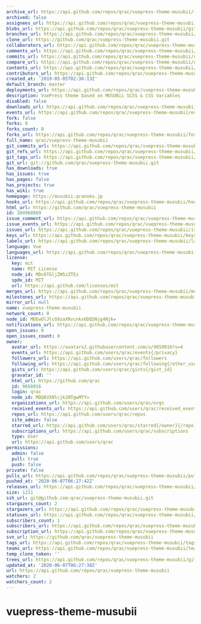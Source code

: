 ```yaml
---
archive_url: https://api.github.com/repos/qrac/vuepress-theme-musubii/{archive_format}{/ref}
archived: false
assignees_url: https://api.github.com/repos/qrac/vuepress-theme-musubii/assignees{/user}
blobs_url: https://api.github.com/repos/qrac/vuepress-theme-musubii/git/blobs{/sha}
branches_url: https://api.github.com/repos/qrac/vuepress-theme-musubii/branches{/branch}
clone_url: https://github.com/qrac/vuepress-theme-musubii.git
collaborators_url: https://api.github.com/repos/qrac/vuepress-theme-musubii/collaborators{/collaborator}
comments_url: https://api.github.com/repos/qrac/vuepress-theme-musubii/comments{/number}
commits_url: https://api.github.com/repos/qrac/vuepress-theme-musubii/commits{/sha}
compare_url: https://api.github.com/repos/qrac/vuepress-theme-musubii/compare/{base}...{head}
contents_url: https://api.github.com/repos/qrac/vuepress-theme-musubii/contents/{+path}
contributors_url: https://api.github.com/repos/qrac/vuepress-theme-musubii/contributors
created_at: '2019-05-05T02:36:13Z'
default_branch: master
deployments_url: https://api.github.com/repos/qrac/vuepress-theme-musubii/deployments
description: VuePress theme based on MUSUBii SCSS & CSS Variables
disabled: false
downloads_url: https://api.github.com/repos/qrac/vuepress-theme-musubii/downloads
events_url: https://api.github.com/repos/qrac/vuepress-theme-musubii/events
fork: false
forks: 0
forks_count: 0
forks_url: https://api.github.com/repos/qrac/vuepress-theme-musubii/forks
full_name: qrac/vuepress-theme-musubii
git_commits_url: https://api.github.com/repos/qrac/vuepress-theme-musubii/git/commits{/sha}
git_refs_url: https://api.github.com/repos/qrac/vuepress-theme-musubii/git/refs{/sha}
git_tags_url: https://api.github.com/repos/qrac/vuepress-theme-musubii/git/tags{/sha}
git_url: git://github.com/qrac/vuepress-theme-musubii.git
has_downloads: true
has_issues: true
has_pages: false
has_projects: true
has_wiki: true
homepage: https://musubii.qranoko.jp
hooks_url: https://api.github.com/repos/qrac/vuepress-theme-musubii/hooks
html_url: https://github.com/qrac/vuepress-theme-musubii
id: 184968869
issue_comment_url: https://api.github.com/repos/qrac/vuepress-theme-musubii/issues/comments{/number}
issue_events_url: https://api.github.com/repos/qrac/vuepress-theme-musubii/issues/events{/number}
issues_url: https://api.github.com/repos/qrac/vuepress-theme-musubii/issues{/number}
keys_url: https://api.github.com/repos/qrac/vuepress-theme-musubii/keys{/key_id}
labels_url: https://api.github.com/repos/qrac/vuepress-theme-musubii/labels{/name}
language: Vue
languages_url: https://api.github.com/repos/qrac/vuepress-theme-musubii/languages
license:
  key: mit
  name: MIT License
  node_id: MDc6TGljZW5zZTEz
  spdx_id: MIT
  url: https://api.github.com/licenses/mit
merges_url: https://api.github.com/repos/qrac/vuepress-theme-musubii/merges
milestones_url: https://api.github.com/repos/qrac/vuepress-theme-musubii/milestones{/number}
mirror_url: null
name: vuepress-theme-musubii
network_count: 0
node_id: MDEwOlJlcG9zaXRvcnkxODQ5Njg4Njk=
notifications_url: https://api.github.com/repos/qrac/vuepress-theme-musubii/notifications{?since,all,participating}
open_issues: 0
open_issues_count: 0
owner:
  avatar_url: https://avatars2.githubusercontent.com/u/9658016?v=4
  events_url: https://api.github.com/users/qrac/events{/privacy}
  followers_url: https://api.github.com/users/qrac/followers
  following_url: https://api.github.com/users/qrac/following{/other_user}
  gists_url: https://api.github.com/users/qrac/gists{/gist_id}
  gravatar_id: ''
  html_url: https://github.com/qrac
  id: 9658016
  login: qrac
  node_id: MDQ6VXNlcjk2NTgwMTY=
  organizations_url: https://api.github.com/users/qrac/orgs
  received_events_url: https://api.github.com/users/qrac/received_events
  repos_url: https://api.github.com/users/qrac/repos
  site_admin: false
  starred_url: https://api.github.com/users/qrac/starred{/owner}{/repo}
  subscriptions_url: https://api.github.com/users/qrac/subscriptions
  type: User
  url: https://api.github.com/users/qrac
permissions:
  admin: false
  pull: true
  push: false
private: false
pulls_url: https://api.github.com/repos/qrac/vuepress-theme-musubii/pulls{/number}
pushed_at: '2020-06-07T06:27:42Z'
releases_url: https://api.github.com/repos/qrac/vuepress-theme-musubii/releases{/id}
size: 1211
ssh_url: git@github.com:qrac/vuepress-theme-musubii.git
stargazers_count: 2
stargazers_url: https://api.github.com/repos/qrac/vuepress-theme-musubii/stargazers
statuses_url: https://api.github.com/repos/qrac/vuepress-theme-musubii/statuses/{sha}
subscribers_count: 1
subscribers_url: https://api.github.com/repos/qrac/vuepress-theme-musubii/subscribers
subscription_url: https://api.github.com/repos/qrac/vuepress-theme-musubii/subscription
svn_url: https://github.com/qrac/vuepress-theme-musubii
tags_url: https://api.github.com/repos/qrac/vuepress-theme-musubii/tags
teams_url: https://api.github.com/repos/qrac/vuepress-theme-musubii/teams
temp_clone_token: ''
trees_url: https://api.github.com/repos/qrac/vuepress-theme-musubii/git/trees{/sha}
updated_at: '2020-06-07T06:27:38Z'
url: https://api.github.com/repos/qrac/vuepress-theme-musubii
watchers: 2
watchers_count: 2
---
```


# vuepress-theme-musubii